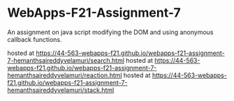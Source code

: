 # WebApps-F21-Assignment-7
An assignment on java script modifying the DOM and using anonymous callback functions.

hosted at  https://44-563-webapps-f21.github.io/webapps-f21-assignment-7-hemanthsaireddyvelamuri/search.html
hosted at  https://44-563-webapps-f21.github.io/webapps-f21-assignment-7-hemanthsaireddyvelamuri/reaction.html
hosted at  https://44-563-webapps-f21.github.io/webapps-f21-assignment-7-hemanthsaireddyvelamuri/stack.html